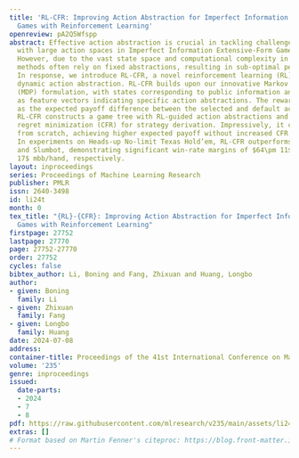 ```yaml
---
title: 'RL-CFR: Improving Action Abstraction for Imperfect Information Extensive-Form
  Games with Reinforcement Learning'
openreview: pA2Q5Wfspp
abstract: Effective action abstraction is crucial in tackling challenges associated
  with large action spaces in Imperfect Information Extensive-Form Games (IIEFGs).
  However, due to the vast state space and computational complexity in IIEFGs, existing
  methods often rely on fixed abstractions, resulting in sub-optimal performance.
  In response, we introduce RL-CFR, a novel reinforcement learning (RL) approach for
  dynamic action abstraction. RL-CFR builds upon our innovative Markov Decision Process
  (MDP) formulation, with states corresponding to public information and actions represented
  as feature vectors indicating specific action abstractions. The reward is defined
  as the expected payoff difference between the selected and default action abstractions.
  RL-CFR constructs a game tree with RL-guided action abstractions and utilizes counterfactual
  regret minimization (CFR) for strategy derivation. Impressively, it can be trained
  from scratch, achieving higher expected payoff without increased CFR solving time.
  In experiments on Heads-up No-limit Texas Hold’em, RL-CFR outperforms ReBeL’s replication
  and Slumbot, demonstrating significant win-rate margins of $64\pm 11$ and $84\pm
  17$ mbb/hand, respectively.
layout: inproceedings
series: Proceedings of Machine Learning Research
publisher: PMLR
issn: 2640-3498
id: li24t
month: 0
tex_title: "{RL}-{CFR}: Improving Action Abstraction for Imperfect Information Extensive-Form
  Games with Reinforcement Learning"
firstpage: 27752
lastpage: 27770
page: 27752-27770
order: 27752
cycles: false
bibtex_author: Li, Boning and Fang, Zhixuan and Huang, Longbo
author:
- given: Boning
  family: Li
- given: Zhixuan
  family: Fang
- given: Longbo
  family: Huang
date: 2024-07-08
address:
container-title: Proceedings of the 41st International Conference on Machine Learning
volume: '235'
genre: inproceedings
issued:
  date-parts:
  - 2024
  - 7
  - 8
pdf: https://raw.githubusercontent.com/mlresearch/v235/main/assets/li24t/li24t.pdf
extras: []
# Format based on Martin Fenner's citeproc: https://blog.front-matter.io/posts/citeproc-yaml-for-bibliographies/
---
```

